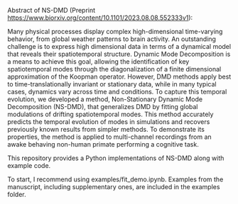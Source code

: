 Abstract of NS-DMD (Preprint https://www.biorxiv.org/content/10.1101/2023.08.08.552333v1):

Many physical processes display complex high-dimensional time-varying behavior, from global weather patterns to brain activity. An outstanding challenge is to express high dimensional data in terms of a dynamical model that reveals their spatiotemporal structure. Dynamic Mode Decomposition is a means to achieve this goal, allowing the identification of key spatiotemporal modes through the diagonalization of a finite dimensional approximation of the Koopman operator. However, DMD methods apply best to time-translationally invariant or stationary data, while in many typical cases, dynamics vary across time and conditions.  To capture this temporal evolution, we developed a method, Non-Stationary Dynamic Mode Decomposition (NS-DMD), that generalizes DMD by fitting global modulations of drifting spatiotemporal modes. This method accurately predicts the temporal evolution of modes in simulations and recovers previously known results from simpler methods. To demonstrate its properties, the method is applied to multi-channel recordings from an awake behaving non-human primate performing a cognitive task.

This repository provides a Python implementations of NS-DMD along with example code.

To start, I recommend using examples/fit_demo.ipynb. Examples from the manuscript, including supplementary ones, are included in the examples folder.
